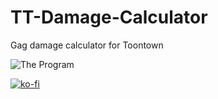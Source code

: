 # TT-Damage-Calculator
 Gag damage calculator for Toontown

![The Program](https://i.imgur.com/ltPHZfo.png)

[![ko-fi](https://ko-fi.com/img/githubbutton_sm.svg)](https://ko-fi.com/I2I65IWZG)